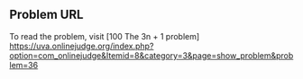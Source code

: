 ## Problem URL

To read the problem, visit
[100	The 3n + 1 problem]
https://uva.onlinejudge.org/index.php?option=com_onlinejudge&Itemid=8&category=3&page=show_problem&problem=36
